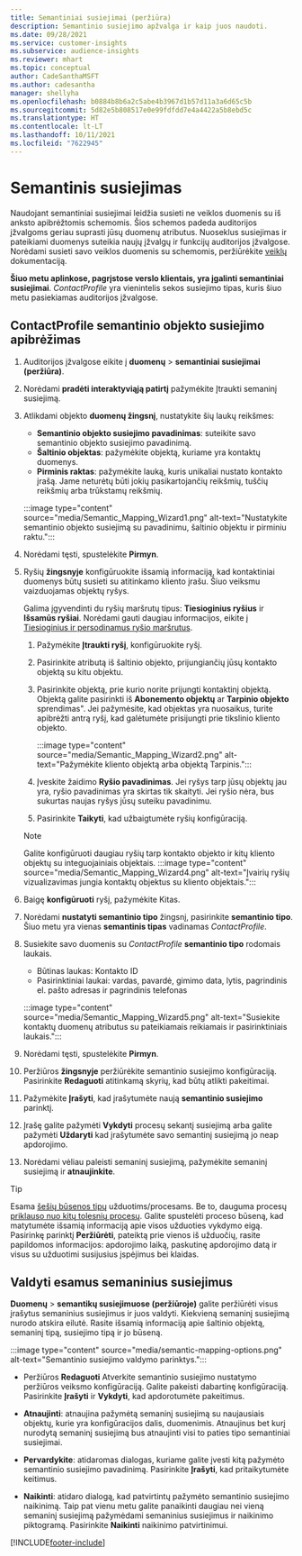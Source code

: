 ```yaml
---
title: Semantiniai susiejimai (peržiūra)
description: Semantinio susiejimo apžvalga ir kaip juos naudoti.
ms.date: 09/28/2021
ms.service: customer-insights
ms.subservice: audience-insights
ms.reviewer: mhart
ms.topic: conceptual
author: CadeSanthaMSFT
ms.author: cadesantha
manager: shellyha
ms.openlocfilehash: b0884b8b6a2c5abe4b3967d1b57d11a3a6d65c5b
ms.sourcegitcommit: 5d82e5b808517e0e99fdfdd7e4a4422a5b8ebd5c
ms.translationtype: HT
ms.contentlocale: lt-LT
ms.lasthandoff: 10/11/2021
ms.locfileid: "7622945"
---
```

# <a name="semantic-mappings"></a>Semantinis susiejimas

Naudojant semantiniai susiejimai leidžia susieti ne veiklos duomenis su iš anksto apibrėžtomis schemomis. Šios schemos padeda auditorijos įžvalgoms geriau suprasti jūsų duomenų atributus. Nuoseklus susiejimas ir pateikiami duomenys suteikia naujų įžvalgų ir funkcijų auditorijos įžvalgose. Norėdami susieti savo veiklos duomenis su schemomis, peržiūrėkite [veiklų](activities.md) dokumentaciją.

**Šiuo metu aplinkose, pagrįstose verslo klientais, yra įgalinti semantiniai susiejimai**. *ContactProfile* yra vienintelis sekos susiejimo tipas, kuris šiuo metu pasiekiamas auditorijos įžvalgose.

## <a name="define-a-contactprofile-semantic-entity-mapping"></a>ContactProfile semantinio objekto susiejimo apibrėžimas

1. Auditorijos įžvalgose eikite į **duomenų** > **semantiniai susiejimai (peržiūra)**.

1. Norėdami **pradėti interaktyviąją patirtį** pažymėkite Įtraukti semaninį susiejimą.

1. Atlikdami objekto **duomenų žingsnį**, nustatykite šių laukų reikšmes:

   - **Semantinio objekto susiejimo pavadinimas**: suteikite savo semantinio objekto susiejimo pavadinimą.
   - **Šaltinio objektas**: pažymėkite objektą, kuriame yra kontaktų duomenys.
   - **Pirminis raktas**: pažymėkite lauką, kuris unikaliai nustato kontakto įrašą. Jame neturėtų būti jokių pasikartojančių reikšmių, tuščių reikšmių arba trūkstamų reikšmių.

   :::image type="content" source="media/Semantic_Mapping_Wizard1.png" alt-text="Nustatykite semantinio objekto susiejimą su pavadinimu, šaltinio objektu ir pirminiu raktu.":::

1. Norėdami tęsti, spustelėkite **Pirmyn**.

1. Ryšių **žingsnyje** konfigūruokite išsamią informaciją, kad kontaktiniai duomenys būtų susieti su atitinkamo kliento įrašu. Šiuo veiksmu vaizduojamas objektų ryšys.  

   Galima įgyvendinti du ryšių maršrutų tipus: **Tiesioginius ryšius** ir **Išsamūs ryšiai**. Norėdami gauti daugiau informacijos, eikite į [Tiesioginius ir persodinamus ryšio maršrutus](relationships.md#relationship-paths).

   1. Pažymėkite **Įtraukti ryšį**, konfigūruokite ryšį.
   1. Pasirinkite atributą iš šaltinio objekto, prijungiančių jūsų kontakto objektą su kitu objektu.
   1. Pasirinkite objektą, prie kurio norite prijungti kontaktinį objektą. Objektą galite pasirinkti iš **Abonemento objektų** ar **Tarpinio objekto** sprendimas". Jei pažymėsite, kad objektas yra nuosaikus, turite apibrėžti antrą ryšį, kad galėtumėte prisijungti prie tikslinio kliento objekto.

      :::image type="content" source="media/Semantic_Mapping_Wizard2.png" alt-text="Pažymėkite kliento objektą arba objektą Tarpinis.":::

   1. Įveskite žaidimo **Ryšio pavadinimas**. Jei ryšys tarp jūsų objektų jau yra, ryšio pavadinimas yra skirtas tik skaityti. Jei ryšio nėra, bus sukurtas naujas ryšys jūsų suteiku pavadinimu.
   1. Pasirinkite **Taikyti**, kad užbaigtumėte ryšių konfigūraciją.

   > [!NOTE]
   > Galite konfigūruoti daugiau ryšių tarp kontakto objekto ir kitų kliento objektų su integuojainiais objektais.
   >  :::image type="content" source="media/Semantic_Mapping_Wizard4.png" alt-text="Įvairių ryšių vizualizavimas jungia kontaktų objektus su kliento objektais.":::

1. Baigę **konfigūruoti** ryšį, pažymėkite Kitas.

1. Norėdami **nustatyti semantinio tipo** žingsnį, pasirinkite **semantinio tipo**. Šiuo metu yra vienas **semantinis tipas** vadinamas *ContactProfile*.

1. Susiekite savo duomenis su *ContactProfile* **semantinio tipo** rodomais laukais.
   - Būtinas laukas: Kontakto ID
   - Pasirinktiniai laukai: vardas, pavardė, gimimo data, lytis, pagrindinis el. pašto adresas ir pagrindinis telefonas

   :::image type="content" source="media/Semantic_Mapping_Wizard5.png" alt-text="Susiekite kontaktų duomenų atributus su pateikiamais reikiamais ir pasirinktiniais laukais.":::

1. Norėdami tęsti, spustelėkite **Pirmyn**.

1. Peržiūros **žingsnyje** peržiūrėkite semantinio susiejimo konfigūraciją. Pasirinkite **Redaguoti** atitinkamą skyrių, kad būtų atlikti pakeitimai.

1. Pažymėkite **Įrašyti**, kad įrašytumėte naują **semantinio susiejimo** parinktį.

1. Įrašę galite pažymėti **Vykdyti** procesų sekantį susiejimą arba galite pažymėti **Uždaryti** kad įrašytumėte savo semantinį susiejimą jo neap apdorojimo.

1. Norėdami vėliau paleisti semaninį susiejimą, pažymėkite semaninį susiejimą ir **atnaujinkite**.

> [!TIP]
> Esama [šešių būsenos tipų](system.md#status-types) užduotims/procesams. Be to, dauguma procesų [priklauso nuo kitų tolesnių procesų](system.md#refresh-policies). Galite spustelėti proceso būseną, kad matytumėte išsamią informaciją apie visos užduoties vykdymo eigą. Pasirinkę parinktį **Peržiūrėti**, pateiktą prie vienos iš užduočių, rasite papildomos informacijos: apdorojimo laiką, paskutinę apdorojimo datą ir visus su užduotimi susijusius įspėjimus bei klaidas.

## <a name="manage-existing-semantic-mappings"></a>Valdyti esamus semaninius susiejimus

**Duomenų** > **semantikų susiejimuose (peržiūroje)** galite peržiūrėti visus įrašytus semaninius susiejimus ir juos valdyti. Kiekvieną semaninį susiejimą nurodo atskira eilutė. Rasite išsamią informaciją apie šaltinio objektą, semaninį tipą, susiejimo tipą ir jo būseną.

:::image type="content" source="media/semantic-mapping-options.png" alt-text="Semantinio susiejimo valdymo parinktys.":::

- Peržiūros **Redaguoti** Atverkite semantinio susiejimo nustatymo peržiūros veiksmo konfigūraciją. Galite pakeisti dabartinę konfigūraciją. Pasirinkite **Įrašyti** ir **Vykdyti**, kad apdorotumėte pakeitimus.

- **Atnaujinti**: atnaujina pažymėtą semaninį susiejimą su naujausiais objektų, kurie yra konfigūracijos dalis, duomenimis. Atnaujinus bet kurį nurodytą semaninį susiejimą bus atnaujinti visi to paties tipo semantiniai susiejimai.

- **Pervardykite**: atidaromas dialogas, kuriame galite įvesti kitą pažymėto semantinio susiejimo pavadinimą. Pasirinkite **Įrašyti**, kad pritaikytumėte keitimus.

- **Naikinti**: atidaro dialogą, kad patvirtintų pažymėto semantinio susiejimo naikinimą. Taip pat vienu metu galite panaikinti daugiau nei vieną semaninį susiejimą pažymėdami semaninius susiejimus ir naikinimo piktogramą. Pasirinkite **Naikinti** naikinimo patvirtinimui.

[!INCLUDE[footer-include](../includes/footer-banner.md)]
